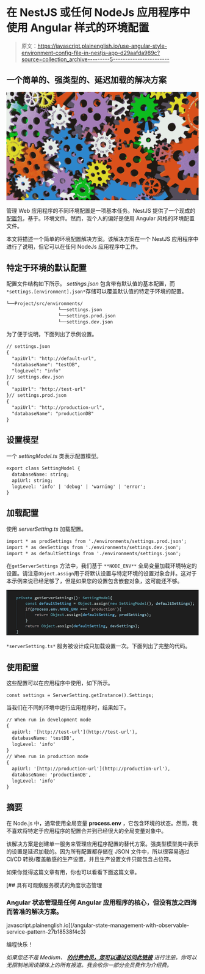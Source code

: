 # 在 NestJS 或任何 NodeJs 应用程序中使用 Angular 样式的环境配置

> 原文：<https://javascript.plainenglish.io/use-angular-style-environment-config-file-in-nestjs-app-d29aafda989c?source=collection_archive---------5----------------------->

## 一个简单的、强类型的、延迟加载的解决方案

![](img/2cbaf8c899ed9072f8156e7e11fb3354.png)

管理 Web 应用程序的不同环境配置是一项基本任务。NestJS 提供了一个现成的[配置包](https://docs.nestjs.com/techniques/configuration)，基于。环境文件。然而，我个人的偏好是使用 Angular 风格的环境配置文件。

本文将描述一个简单的环境配置解决方案。该解决方案在一个 NestJS 应用程序中进行了说明，但它可以在任何 NodeJs 应用程序中工作。

## 特定于环境的默认配置

配置文件结构如下所示。 *settings.json* 包含带有默认值的基本配置，而`*settings.[environment].json*`存储可以覆盖默认值的特定于环境的配置。

```
└──Project/src/environments/
                   └──settings.json
                   └──settings.prod.json
                   └──settings.dev.json
```

为了便于说明，下面列出了示例设置。

```
// settings.json
{
  "apiUrl": "http://default-url",
  "databaseName": "testDB",
  "logLevel": "info"
}// settings.dev.json
{
  "apiUrl": "http://test-url"
}// settings.prod.json
{
  "apiUrl": "http://production-url",
  "databaseName": "productionDB"
}
```

## 设置模型

一个 *settingModel.ts* 类表示配置模型。

```
export class SettingModel {
  databaseName: string;
  apiUrl: string;
  logLevel: 'info' | 'debug' | 'warning' | 'error';
}
```

## 加载配置

使用 *serverSetting.ts* 加载配置。

```
import * as prodSettings from './environments/settings.prod.json';
import * as devSettings from './environments/settings.dev.json';
import * as defaultSettings from './environments/settings.json';
```

在`getServerSettings` 方法中，我们基于 `**NODE_ENV**` 全局变量加载环境特定的设置。请注意`Object.assign`用于将默认设置与特定环境的设置对象合并。这对于本示例来说已经足够了，但是如果您的设置包含嵌套对象，这可能还不够。

![](img/21db8d3669888fb6c8ca0a278bca04c7.png)

`*serverSetting.ts*` 服务被设计成只加载设置一次。下面列出了完整的代码。

## 使用配置

这些配置可以在应用程序中使用，如下所示。

```
const settings = ServerSetting.getInstance().Settings;
```

当我们在不同的环境中运行应用程序时，结果如下。

```
// When run in development mode
{
  apiUrl: '[http://test-url'](http://test-url'),
  databaseName: 'testDB',
  logLevel: 'info' 
}
// When run in production mode
{
  apiUrl: '[http://production-url'](http://production-url'),
  databaseName: 'productionDB',
  logLevel: 'info' 
}
```

## 摘要

在 Node.js 中，通常使用全局变量 **process.env** ，它包含环境的状态。然而，我不喜欢将特定于应用程序的配置合并到已经很大的全局变量对象中。

该解决方案是创建单一服务来管理应用程序配置的替代方案。强类型模型类中表示的设置是延迟加载的。因为所有配置都存储在 JSON 文件中，所以很容易通过 CI/CD 转换/覆盖敏感的生产设置，并且生产设置文件只能包含占位符。

如果你觉得这篇文章有用，你也可以看看下面这篇文章。

[](/angular-state-management-with-observable-service-pattern-27b18538f4c3) [## 具有可观察服务模式的角度状态管理

### Angular 状态管理是任何 Angular 应用程序的核心，但没有放之四海而皆准的解决方案。

javascript.plainenglish.io](/angular-state-management-with-observable-service-pattern-27b18538f4c3) 

编程快乐！

*如果您还不是 Medium、* [***的付费会员，您可以通过访问此链接***](https://sunnysun-5694.medium.com/membership) *进行注册。你可以无限制地阅读媒体上的所有报道。我会收你一部分会员费作为介绍费。*